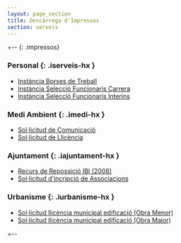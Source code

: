 ```yaml
---
layout: page_section
title: Descàrrega d'Impressos
section: serveis
---
```

+-- {: .impressos}

### Personal    {: .iserveis-hx }
* [Instància Borses de Treball](/pdf/Personal/INSTANCIA_BORSES_TREBALL.pdf)
* [Instància Selecció Funcionaris Carrera](/pdf/Personal/INSTANCIA_SELECCIO_FUNCIONARI_CARRERA.pdf)
* [Instància Selecció Funcionaris Interins](/pdf/Personal/INSTANCIA_SELECCIO_FUNCIONARI_INTERI.pdf)


### Medi Ambient    {: .imedi-hx }
* [Sol·licitud de Comunicació](/pdf/Medi_Ambient/SolicitudComunicacioAmb.pdf)
* [Sol·licitud de Llicència](/pdf/Medi_Ambient/SolicitudLlicenciaAmb.pdf)


### Ajuntament      {: .iajuntament-hx }
* [Recurs de Repossició IBI (2008)](/pdf/Varies/Recurso_Reposicion_IBI.pdf)
* [Sol·licitud d'incripció de Associacions](/pdf/Ajuntament/Inscripcio_Associacions.pdf)


### Urbanisme    {: .iurbanisme-hx }
* [Sol·licitud llicència municipal edificació (Obra Menor)](SolicitudLlicenciaMunicipalEdificacio_ObraMenor.pdf)
* [Sol·licitud llicència municipal edificació (Obra Major)](http://www.pego.org/pdf/Urbanisme/SolicitudA3LlicenciaMunicipalEdificacio_ObraMajor.pdf)

=--